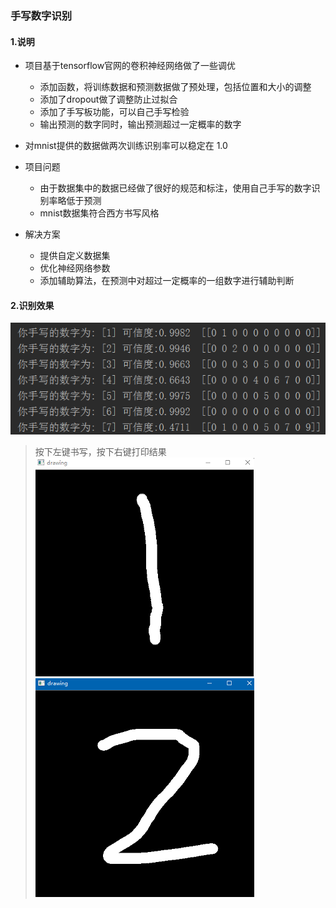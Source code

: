 ### 手写数字识别

#### 1.说明

* 项目基于tensorflow官网的卷积神经网络做了一些调优 
    * 添加函数，将训练数据和预测数据做了预处理，包括位置和大小的调整
    * 添加了dropout做了调整防止过拟合
    * 添加了手写板功能，可以自己手写检验
    * 输出预测的数字同时，输出预测超过一定概率的数字
* 对mnist提供的数据做两次训练识别率可以稳定在 1.0  

* 项目问题  
    * 由于数据集中的数据已经做了很好的规范和标注，使用自己手写的数字识别率略低于预测
    * mnist数据集符合西方书写风格
* 解决方案
    * 提供自定义数据集
    * 优化神经网络参数
    * 添加辅助算法，在预测中对超过一定概率的一组数字进行辅助判断

#### 2.识别效果
![](./pic/1_1.png)
>按下左键书写，按下右键打印结果  
![](./pic/1_2.png)
![](./pic/1_3.png)
